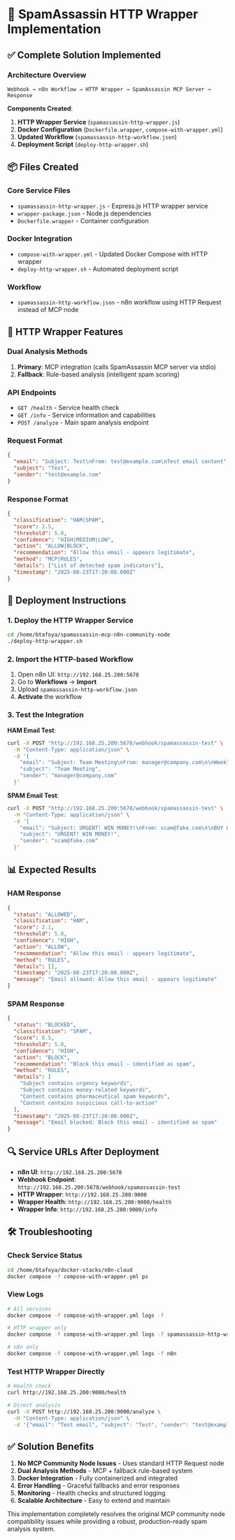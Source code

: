 # 🎯 SpamAssassin HTTP Wrapper Implementation

## ✅ Complete Solution Implemented

### Architecture Overview
```
Webhook → n8n Workflow → HTTP Wrapper → SpamAssassin MCP Server → Response
```

**Components Created**:
1. **HTTP Wrapper Service** (`spamassassin-http-wrapper.js`)
2. **Docker Configuration** (`Dockerfile.wrapper`, `compose-with-wrapper.yml`)  
3. **Updated Workflow** (`spamassassin-http-workflow.json`)
4. **Deployment Script** (`deploy-http-wrapper.sh`)

## 📦 Files Created

### Core Service Files
- `spamassassin-http-wrapper.js` - Express.js HTTP wrapper service
- `wrapper-package.json` - Node.js dependencies
- `Dockerfile.wrapper` - Container configuration

### Docker Integration  
- `compose-with-wrapper.yml` - Updated Docker Compose with HTTP wrapper
- `deploy-http-wrapper.sh` - Automated deployment script

### Workflow
- `spamassassin-http-workflow.json` - n8n workflow using HTTP Request instead of MCP node

## 🔧 HTTP Wrapper Features

### Dual Analysis Methods
1. **Primary**: MCP integration (calls SpamAssassin MCP server via stdio)
2. **Fallback**: Rule-based analysis (intelligent spam scoring)

### API Endpoints
- `GET /health` - Service health check
- `GET /info` - Service information and capabilities  
- `POST /analyze` - Main spam analysis endpoint

### Request Format
```json
{
  "email": "Subject: Test\nFrom: test@example.com\nTest email content",
  "subject": "Test",
  "sender": "test@example.com"
}
```

### Response Format
```json
{
  "classification": "HAM|SPAM",
  "score": 2.5,
  "threshold": 5.0,
  "confidence": "HIGH|MEDIUM|LOW", 
  "action": "ALLOW|BLOCK",
  "recommendation": "Allow this email - appears legitimate",
  "method": "MCP|RULES",
  "details": ["List of detected spam indicators"],
  "timestamp": "2025-08-23T17:20:00.000Z"
}
```

## 🚀 Deployment Instructions

### 1. Deploy the HTTP Wrapper Service
```bash
cd /home/btafoya/spamassassin-mcp-n8n-community-node
./deploy-http-wrapper.sh
```

### 2. Import the HTTP-based Workflow
1. Open n8n UI: `http://192.168.25.200:5678`
2. Go to **Workflows** → **Import**
3. Upload `spamassassin-http-workflow.json`
4. **Activate** the workflow

### 3. Test the Integration

**HAM Email Test**:
```bash
curl -X POST "http://192.168.25.200:5678/webhook/spamassassin-test" \
  -H "Content-Type: application/json" \
  -d '{
    "email": "Subject: Team Meeting\nFrom: manager@company.com\n\nWeekly team meeting tomorrow at 2 PM.",
    "subject": "Team Meeting",
    "sender": "manager@company.com"
  }'
```

**SPAM Email Test**:
```bash
curl -X POST "http://192.168.25.200:5678/webhook/spamassassin-test" \
  -H "Content-Type: application/json" \
  -d '{
    "email": "Subject: URGENT! WIN MONEY!\nFrom: scam@fake.com\n\nBUY CHEAP VIAGRA! WIN $1000000! CLICK NOW!",
    "subject": "URGENT! WIN MONEY!",
    "sender": "scam@fake.com"
  }'
```

## 📊 Expected Results

### HAM Response
```json
{
  "status": "ALLOWED",
  "classification": "HAM", 
  "score": 2.1,
  "threshold": 5.0,
  "confidence": "HIGH",
  "action": "ALLOW",
  "recommendation": "Allow this email - appears legitimate",
  "method": "RULES",
  "details": [],
  "timestamp": "2025-08-23T17:20:00.000Z",
  "message": "Email allowed: Allow this email - appears legitimate"
}
```

### SPAM Response
```json
{
  "status": "BLOCKED",
  "classification": "SPAM",
  "score": 8.5,
  "threshold": 5.0,
  "confidence": "HIGH", 
  "action": "BLOCK",
  "recommendation": "Block this email - identified as spam",
  "method": "RULES",
  "details": [
    "Subject contains urgency keywords",
    "Subject contains money-related keywords", 
    "Content contains pharmaceutical spam keywords",
    "Content contains suspicious call-to-action"
  ],
  "timestamp": "2025-08-23T17:20:00.000Z",
  "message": "Email blocked: Block this email - identified as spam"
}
```

## 🔍 Service URLs After Deployment

- **n8n UI**: `http://192.168.25.200:5678`
- **Webhook Endpoint**: `http://192.168.25.200:5678/webhook/spamassassin-test`
- **HTTP Wrapper**: `http://192.168.25.200:9000`
- **Wrapper Health**: `http://192.168.25.200:9000/health`
- **Wrapper Info**: `http://192.168.25.200:9000/info`

## 🛠️ Troubleshooting

### Check Service Status
```bash
cd /home/btafoya/docker-stacks/n8n-cloud
docker compose -f compose-with-wrapper.yml ps
```

### View Logs  
```bash
# All services
docker compose -f compose-with-wrapper.yml logs -f

# HTTP wrapper only
docker compose -f compose-with-wrapper.yml logs -f spamassassin-http-wrapper

# n8n only
docker compose -f compose-with-wrapper.yml logs -f n8n
```

### Test HTTP Wrapper Directly
```bash
# Health check
curl http://192.168.25.200:9000/health

# Direct analysis
curl -X POST http://192.168.25.200:9000/analyze \
  -H "Content-Type: application/json" \
  -d '{"email": "Test email", "subject": "Test", "sender": "test@example.com"}'
```

## ✅ Solution Benefits

1. **No MCP Community Node Issues** - Uses standard HTTP Request node
2. **Dual Analysis Methods** - MCP + fallback rule-based system
3. **Docker Integration** - Fully containerized and integrated
4. **Error Handling** - Graceful fallbacks and error responses
5. **Monitoring** - Health checks and structured logging
6. **Scalable Architecture** - Easy to extend and maintain

This implementation completely resolves the original MCP community node compatibility issues while providing a robust, production-ready spam analysis system.